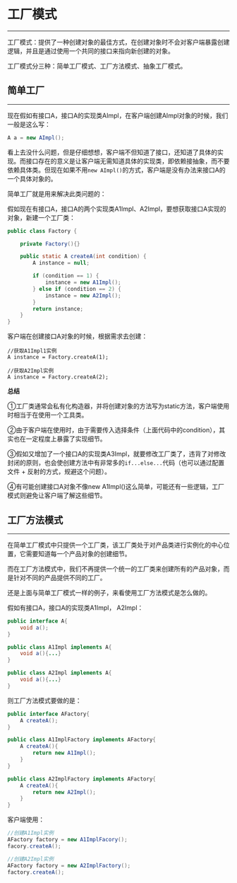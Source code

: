 # 工厂模式

---

工厂模式：提供了一种创建对象的最佳方式，在创建对象时不会对客户端暴露创建逻辑，并且是通过使用一个共同的接口来指向新创建的对象。

工厂模式分三种：简单工厂模式、工厂方法模式、抽象工厂模式。

## 简单工厂

---

现在假如有接口A，接口A的实现类AImpl，在客户端创建AImpl对象的时候，我们一般是这么写：

```java
A a = new AImpl();
```

看上去没什么问题，但是仔细想想，客户端不但知道了接口，还知道了具体的实现。而接口存在的意义是让客户端无需知道具体的实现类，即依赖接抽象，而不要依赖具体类。但现在如果不用`new AImpl()`的方式，客户端是没有办法来接口A的一个具体对象的。

简单工厂就是用来解决此类问题的：

假如现在有接口A，接口A的两个实现类A1Impl、A2Impl，要想获取接口A实现的对象，新建一个工厂类：

```java
public class Factory {

    private Factory(){}

    public static A createA(int condition) {
        A instance = null;

        if (condition == 1) {
            instance = new A1Impl();
        } else if (condition == 2) {
            instance = new A2Impl();
        }
        return instance;
    }
}
```

客户端在创建接口A对象的时候，根据需求去创建：

```
//获取A1Impl1实例
A instance = Factory.createA(1);

//获取A2Impl实例
A instance = Factory.createA(2);
```

**总结**

①工厂类通常会私有化构造器，并将创建对象的方法写为static方法，客户端使用时相当于在使用一个工具类。

②由于客户端在使用时，由于需要传入选择条件（上面代码中的condition），其实也在一定程度上暴露了实现细节。

③假如又增加了一个接口A的实现类A3Impl，就要修改工厂类了，违背了对修改封闭的原则，也会使创建方法中有非常多的`if...else...`代码（也可以通过配置文件 + 反射的方式，规避这个问题）。

④有可能创建接口A对象不像new A1Impl\(\)这么简单，可能还有一些逻辑，工厂模式则避免让客户端了解这些细节。

## 工厂方法模式

---

在简单工厂模式中只提供一个工厂类，该工厂类处于对产品类进行实例化的中心位置，它需要知道每一个产品对象的创建细节。

而在工厂方法模式中，我们不再提供一个统一的工厂类来创建所有的产品对象，而是针对不同的产品提供不同的工厂。

还是上面与简单工厂模式一样的例子，来看使用工厂方法模式是怎么做的。

假如有接口A，接口A的实现类A1Impl， A2Impl：

```java
public interface A{
    void a();
}

public class A1Impl implements A{
    void a(){...}
}

public class A2Impl implements A{
    void a(){...}
}
```

则工厂方法模式要做的是：

```java
public interface AFactory{
    A createA();
}

public class A1ImplFactory implements AFactory{
    A createA(){
        return new A1Impl();
    }
}

public class A2ImplFactory implements AFactory{
    A createA(){
        return new A2Impl();
    }
}
```

客户端使用：

```java
//创建A1Impl实例
AFactory factory = new A1ImplFacory();
facory.createA();

//创建A2Impl实例
AFactory factory = new A2ImplFactory();
factory.createA();
```



























